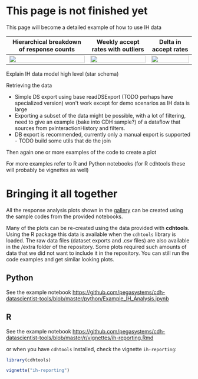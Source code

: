 # This page is not finished yet

This page will become a detailed example of how to use IH data

| Hierarchical breakdown of response counts | Weekly accept rates with outliers | Delta in accept rates |
| :---: | :---: | :---: |
| [<img src="/pegasystems/cdh-datascientist-tools/blob/master/images/IH_responses_hierarchical_breakdown.png" width="100%">](/pegasystems/cdh-datascientist-tools/blob/master/images/IH_responses_hierarchical_breakdown.png) | [<img src="/pegasystems/cdh-datascientist-tools/blob/master/images/IH_weekly_accept_rate_with_outliers.png" width="100%">](/pegasystems/cdh-datascientist-tools/blob/master/images/IH_weekly_accept_rate_with_outliers.png) | [<img src="/pegasystems/cdh-datascientist-tools/blob/master/images/IH_share_delta.png" width="100%">](/pegasystems/cdh-datascientist-tools/blob/master/images/IH_share_delta.png) |

Explain IH data model high level (star schema)

Retrieving the data
* Simple DS export using base readDSExport (TODO perhaps have specialized version) won't work except for demo scenarios as IH data is large
* Exporting a subset of the data might be possible, with a lot of filtering, need to give an example (bake into CDH sample?) of a dataflow that sources from pxInteractionHistory and filters.
* DB export is recommended, currently only a manual export is supported - TODO build some utils that do the join


Then again one or more examples of the code to create a plot

For more examples refer to R and Python notebooks (for R cdhtools these will probably be vignettes as well)

# Bringing it all together

All the response analysis plots shown in the [gallery](CDH-Graph-Gallery) can be created using the sample codes from the provided notebooks.

Many of the plots can be re-created using the data provided with **cdhtools**. Using the R package this data is available when the `cdhtools` library is loaded. The raw data files (dataset exports and .csv files) are also available in the /extra folder of the repository. Some plots required such amounts of data that we did not want to include it in the repository. You can still run the code examples and get similar looking plots.

## Python

See the example notebook https://github.com/pegasystems/cdh-datascientist-tools/blob/master/python/Example_IH_Analysis.ipynb

## R

See the example notebook https://github.com/pegasystems/cdh-datascientist-tools/blob/master/r/vignettes/ih-reporting.Rmd

or when you have `cdhtools` installed, check the vignette `ih-reporting`: 

```r
library(cdhtools)

vignette("ih-reporting")
```



